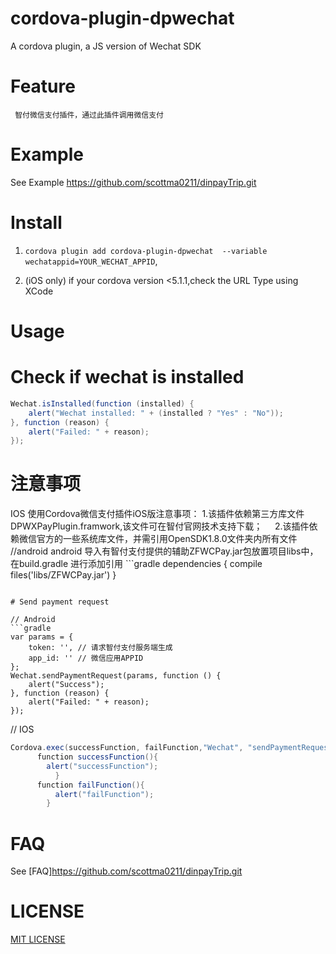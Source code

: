 # cordova-plugin-dpwechat

A cordova plugin, a JS version of Wechat SDK

# Feature

     智付微信支付插件，通过此插件调用微信支付

# Example

 See Example https://github.com/scottma0211/dinpayTrip.git

 
# Install

1. ```cordova plugin add cordova-plugin-dpwechat  --variable wechatappid=YOUR_WECHAT_APPID```,

2. (iOS only) if your cordova version <5.1.1,check the URL Type using XCode

# Usage

# Check if wechat is installed
```gradle
Wechat.isInstalled(function (installed) {
    alert("Wechat installed: " + (installed ? "Yes" : "No"));
}, function (reason) {
    alert("Failed: " + reason);
});
```


# 注意事项

   IOS 使用Cordova微信支付插件iOS版注意事项：
     1.该插件依赖第三方库文件DPWXPayPlugin.framwork,该文件可在智付官网技术支持下载；
     2.该插件依赖微信官方的一些系统库文件，并需引用OpenSDK1.8.0文件夹内所有文件
   //android
 android 导入有智付支付提供的辅助ZFWCPay.jar包放置项目libs中，在build.gradle 进行添加引用
          ```gradle
dependencies {
	compile files('libs/ZFWCPay.jar')
}
```
   
# Send payment request

// Android
```gradle
var params = {
    token: '', // 请求智付支付服务端生成
    app_id: '' // 微信应用APPID
};
Wechat.sendPaymentRequest(params, function () {
    alert("Success");
}, function (reason) {
    alert("Failed: " + reason);
});
```

// IOS
```gradle
Cordova.exec(successFunction, failFunction,"Wechat", "sendPaymentRequest", [data.token]);
      function successFunction(){
        alert("successFunction");
          }
      function failFunction(){
          alert("failFunction");
        }
```
 

# FAQ

See [FAQ]https://github.com/scottma0211/dinpayTrip.git

# LICENSE

[MIT LICENSE](http://opensource.org/licenses/MIT)
